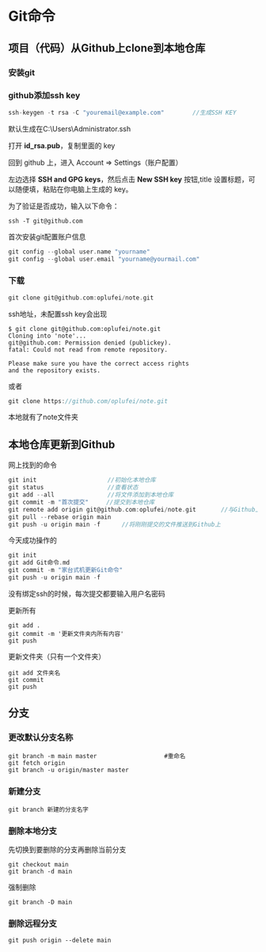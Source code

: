 # Git命令

## 项目（代码）从Github上clone到本地仓库

### 安装git

### github添加ssh key

```c
ssh-keygen -t rsa -C "youremail@example.com"		//生成SSH KEY
```

默认生成在C:\Users\Administrator\.ssh

打开 **id_rsa.pub**，复制里面的 key

回到 github 上，进入 Account => Settings（账户配置）

左边选择 **SSH and GPG keys**，然后点击 **New SSH key** 按钮,title 设置标题，可以随便填，粘贴在你电脑上生成的 key。

为了验证是否成功，输入以下命令：

```
ssh -T git@github.com
```

首次安装git配置账户信息

```c
git config --global user.name "yourname"
git config --global user.email "yourname@yourmail.com"
```

### 下载

```c
git clone git@github.com:oplufei/note.git
```

ssh地址，未配置ssh key会出现

```
$ git clone git@github.com:oplufei/note.git
Cloning into 'note'...
git@github.com: Permission denied (publickey).
fatal: Could not read from remote repository.

Please make sure you have the correct access rights
and the repository exists.
```

或者

```c
git clone https://github.com/oplufei/note.git
```

本地就有了note文件夹

## 本地仓库更新到Github

网上找到的命令

```c
git init					//初始化本地仓库
git status					//查看状态
git add --all				//将文件添加到本地仓库
git commit -m "首次提交"	 //提交到本地仓库
git remote add origin git@github.com:oplufei/note.git		//与Github上的分支建立链接
git pull --rebase origin main
git push -u origin main -f		//将刚刚提交的文件推送到Github上
```

今天成功操作的

```c
git init
git add Git命令.md
git commit -m "家台式机更新Git命令"
git push -u origin main -f
```

没有绑定ssh的时候，每次提交都要输入用户名密码

更新所有

```
git add .
git commit -m '更新文件夹内所有内容'
git push
```

更新文件夹（只有一个文件夹）

```
git add 文件夹名
git commit
git push
```

## 分支

### 更改默认分支名称

```
git branch -m main master					#重命名
git fetch origin
git branch -u origin/master master
```

### 新建分支

```
git branch 新建的分支名字
```

### 删除本地分支

先切换到要删除的分支再删除当前分支

```
git checkout main
git branch -d main
```

强制删除

```
git branch -D main
```

### 删除远程分支

```
git push origin --delete main
```

